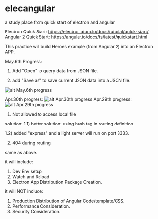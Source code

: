 # elecangular
a study place from quick start of electron and angular

Electron Quick Start: https://electron.atom.io/docs/tutorial/quick-start/
Angular 2 Quick Start: https://angular.io/docs/ts/latest/quickstart.html

This practice will build Heroes example (from Angular 2) into an Electron APP.

May.6th Progress:

1) Add "Open" to query data from JSON file.

2) add "Save as" to save current JSON data into a JSON file.

![alt May.6th progress](https://github.com/xudesheng/elecangular/raw/master/doc/electron3.png)

Apr.30th progress:
![alt Apr.30th progress](https://github.com/xudesheng/elecangular/raw/master/doc/electron1.png)
Apr.29th progress:
![alt Apr.29th progress](https://github.com/xudesheng/elecangular/raw/dbd90e11a3e605d45c400b9ff685bac1470f1c9d/doc/electron1.png)

1) Not allowed to access local file

solution: 
1.1) better solution: using hash tag in routing definition.

1.2) added "express" and a light server will run on port 3333.

2) 404 during routing

same as above.


it will include:
1) Dev Env setup
2) Watch and Reload
3) Electron App Distribution Package Creation.

it will NOT include:
1) Production Distribution of Angular Code/template/CSS.
2) Performance Consideration.
3) Security Consideration.
